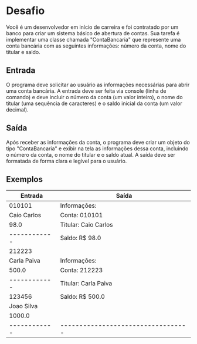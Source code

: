 Desafio
========
Você é um desenvolvedor em início de carreira e foi contratado por um banco para criar um sistema básico de abertura de contas. Sua tarefa é implementar uma classe chamada "ContaBancaria" que represente uma conta bancária com as seguintes informações: número da conta, nome do titular e saldo.

Entrada
-------
O programa deve solicitar ao usuário as informações necessárias para abrir uma conta bancária. A entrada deve ser feita via console (linha de comando) e deve incluir o número da conta (um valor inteiro), o nome do titular (uma sequência de caracteres) e o saldo inicial da conta (um valor decimal).

Saída
-----
Após receber as informações da conta, o programa deve criar um objeto do tipo "ContaBancaria" e exibir na tela as informações dessa conta, incluindo o número da conta, o nome do titular e o saldo atual. A saída deve ser formatada de forma clara e legível para o usuário.

Exemplos
--------
| Entrada    | Saída                            |
|------------|----------------------------------|
| 010101     | Informações:                     |
| Caio Carlos| Conta: 010101                    |
| 98.0       | Titular: Caio Carlos             |
|------------| Saldo: R$ 98.0                   |
| 212223     |                                  |
| Carla Paiva| Informações:                     |
| 500.0      | Conta: 212223                    |
|------------| Titular: Carla Paiva             |
| 123456     | Saldo: R$ 500.0                  |
| Joao Silva |                                  |
| 1000.0     |                                  |
|------------|----------------------------------|
